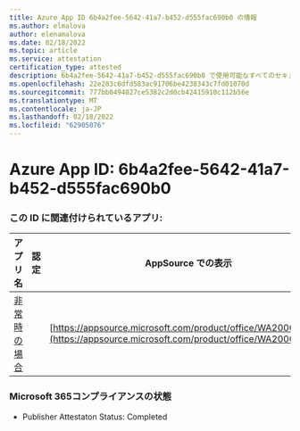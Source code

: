 ```yaml
---
title: Azure App ID 6b4a2fee-5642-41a7-b452-d555fac690b0 の情報
ms.author: elmalova
author: elenamalova
ms.date: 02/18/2022
ms.topic: article
ms.service: attestation
certification_type: attested
description: 6b4a2fee-5642-41a7-b452-d555fac690b0 で使用可能なすべてのセキュリティおよびコンプライアンス情報。
ms.openlocfilehash: 22e283c6dfd583ac91706be4238343c7fd01070d
ms.sourcegitcommit: 777bb0494027ce5382c2d0cb42415910c112b56e
ms.translationtype: MT
ms.contentlocale: ja-JP
ms.lasthandoff: 02/18/2022
ms.locfileid: "62905076"
---
```

# <a name="azure-app-id-6b4a2fee-5642-41a7-b452-d555fac690b0"></a>Azure App ID: 6b4a2fee-5642-41a7-b452-d555fac690b0


### <a name="apps-associated-with-this-id"></a>この ID に関連付けられているアプリ:
| **アプリ名** | **認定** | **AppSource での表示** |
|--------------|---------------|-----------------------|
| [非常時の場合](https://docs.microsoft.com/microsoft-365-app-certification/forward/WA200003194) |  | [https://appsource.microsoft.com/product/office/WA200003194](https://appsource.microsoft.com/product/office/WA200003194) |

### <a name="microsoft-365-app-compliance-status"></a>Microsoft 365コンプライアンスの状態
- Publisher Attestaton Status: Completed
